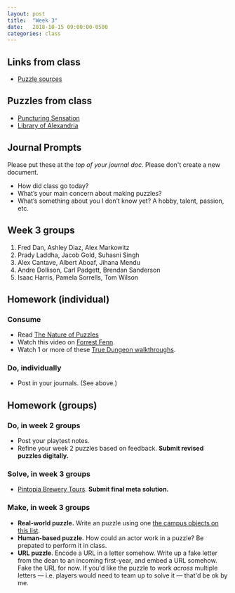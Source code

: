 ```yaml
---
layout: post
title:  "Week 3"
date:   2018-10-15 09:00:00-0500
categories: class
---
```


## Links from class

* [Puzzle sources](https://airtable.com/shrWoeVkouLQEgzfP/tblRxjGRjO0rXIJGA)

## Puzzles from class

* [Puncturing Sensation](https://2017.galacticpuzzlehunt.com/puzzle/3/1.html)
* [Library of Alexandria](/pdf/library.pdf)

## Journal Prompts

Please put these at the *top of your journal doc*. Please don't create a new document.

* How did class go today?
* What’s your main concern about making puzzles? 
* What’s something about you I don’t know yet? A hobby, talent, passion, etc.

## Week 3 groups

1. Fred Dan, Ashley Diaz, Alex Markowitz
2. Prady Laddha, Jacob Gold, Suhasni Singh
3. Alex Cantave, Albert Aboaf, Jihana Mendu
4. Andre Dollison, Carl Padgett, Brendan Sanderson
5. Isaac Harris, Pamela Sorrells, Tom Wilson

## Homework (individual)

### Consume

* Read [The Nature of Puzzles](/pdf/Nature-of-puzzles.pdf)
* Watch this video on [Forrest Fenn](https://www.youtube.com/watch?v=j4ahNpQLgdk&feature=youtu.be).
* Watch 1 or more of these [True Dungeon walkthroughs](https://docs.google.com/document/d/1sYjMYZe4JLL7805Jl6E_b1RWc0E3O_oG-OARUEWtVP0/edit#heading=h.wnb78vfauo0w).

### Do, individually

* Post in your journals. (See above.)

## Homework (groups)

### Do, in week 2 groups

* Post your playtest notes.
* Refine your week 2 puzzles based on feedback. **Submit revised puzzles digitally.**

### Solve, in week 3 groups

* [Pintopia Brewery Tours](/pdf/Pintopia_Brewery_Tours.pdf). **Submit final meta solution.**

<!-- ### Write, in week 3 groups -->

<!-- * 3 ideas for a Puzzled Pint theme, and 3 puzzle proposals for each theme. -->

### Make, in week 3 groups

* **Real-world puzzle.** Write an puzzle using one [the campus objects on this list](/campus).
* **Human-based puzzle.** How could an actor work in a puzzle? Be prepated to perform it in class.
* **URL puzzle**. Encode a URL in a letter somehow. Write up a fake letter from the dean to an incoming first-year, and embed a URL somehow. Fake the URL for now. If you'd like the puzzle to work _across_ multiple letters — i.e. players would need to team up to solve it — that'd be ok by me.
